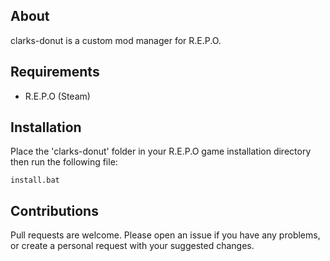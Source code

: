 ## About

clarks-donut is a custom mod manager for R.E.P.O.

## Requirements

* R.E.P.O (Steam)

## Installation

Place the 'clarks-donut' folder in your R.E.P.O game installation directory then run the following file:

```
install.bat
```

## Contributions

Pull requests are welcome. Please open an issue if you have any problems, or create a personal request with your suggested changes.
